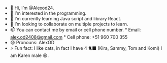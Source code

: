 - 👋 Hi, I’m @Alexod24.
- 👀 I’m interested in the programming.
- 🌱 I’m currently learning Java script and library React.
- 💞️ I’m looking to collaborate on multiple projects to learn.
- 📫 You can contact me by email or cell phone number.
  ° Email: alex.od2408@gmail.com
  ° Cell phone: +51 960 700 355
- 😄 Pronouns: AlexOD
- ⚡ Fun fact: I like cats, in fact I have 4 🐈‍⬛ (Kira, Sammy, Tom and Komi) I am Karen male 😆.


<!---
Alexod24/Alexod24 is a ✨ special ✨ repository because its `README.md` (this file) appears on your GitHub profile.
You can click the Preview link to take a look at your changes.
--->


